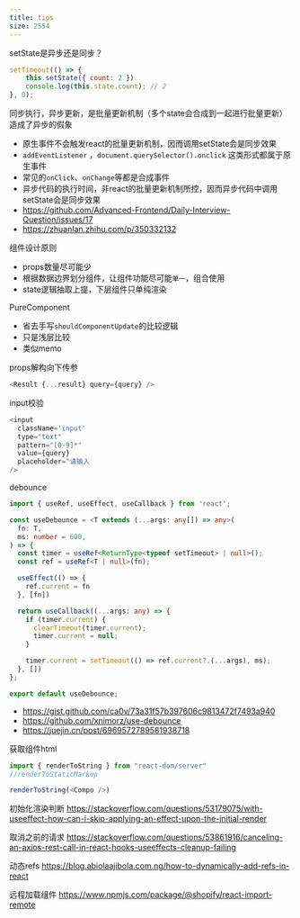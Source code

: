```yaml
---
title: tips
size: 2554
---
```

setState是异步还是同步？
```javascript
setTimeout(() => {
	this.setState({ count: 2 })
	console.log(this.state.count); // 2
}, 0);
```
同步执行，异步更新，是批量更新机制（多个state会合成到一起进行批量更新）造成了异步的假象
- 原生事件不会触发react的批量更新机制，因而调用setState会是同步效果
-  `addEventListener` ，`document.querySelector().onclick` 这类形式都属于原生事件
- 常见的`onClick`、`onChange`等都是合成事件
- 异步代码的执行时间，非react的批量更新机制所控，因而异步代码中调用setState会是同步效果
- https://github.com/Advanced-Frontend/Daily-Interview-Question/issues/17
- https://zhuanlan.zhihu.com/p/350332132

组件设计原则
- props数量尽可能少
- 根据数据边界划分组件，让组件功能尽可能`单一`，组合使用
- state逻辑抽取上提，下层组件只单纯渲染

PureComponent
- 省去手写`shouldComponentUpdate`的比较逻辑
- 只是浅层比较
- 类似memo

props解构向下传参
```javascript
<Result {...result} query={query} />
```

input校验
```javascript
<input 
  className='input' 
  type="text"
  pattern="[0-9]*"
  value={query}
  placeholder="请输入
/>
```

debounce
```typescript
import { useRef, useEffect, useCallback } from 'react';

const useDebounce = <T extends (...args: any[]) => any>(
  fn: T,
  ms: number = 600,
) => {
  const timer = useRef<ReturnType<typeof setTimeout> | null>();
  const ref = useRef<T | null>(fn);

  useEffect(() => {
    ref.current = fn
  }, [fn])

  return useCallback((...args: any) => {
    if (timer.current) {
      clearTimeout(timer.current);
      timer.current = null;
    }

    timer.current = setTimeout(() => ref.current?.(...args), ms);
  }, [])
};

export default useDebounce;
```
- https://gist.github.com/ca0v/73a31f57b397606c9813472f7493a940
- https://github.com/xnimorz/use-debounce
- https://juejin.cn/post/6969572789581938718

获取组件html
```js
import { renderToString } from "react-dom/server"
//renderToStaticMarkup

renderToString(<Compo />)
```
初始化渲染判断
https://stackoverflow.com/questions/53179075/with-useeffect-how-can-i-skip-applying-an-effect-upon-the-initial-render

取消之前的请求
https://stackoverflow.com/questions/53861916/canceling-an-axios-rest-call-in-react-hooks-useeffects-cleanup-failing

动态refs
https://blog.abiolaajibola.com.ng/how-to-dynamically-add-refs-in-react

远程加载组件
https://www.npmjs.com/package/@shopify/react-import-remote

